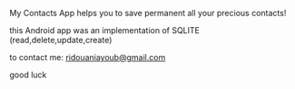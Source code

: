 My Contacts App helps you to save permanent all your precious contacts! 

this Android app was an implementation of SQLITE (read,delete,update,create)

to contact me: ridouaniayoub@gmail.com

good luck
